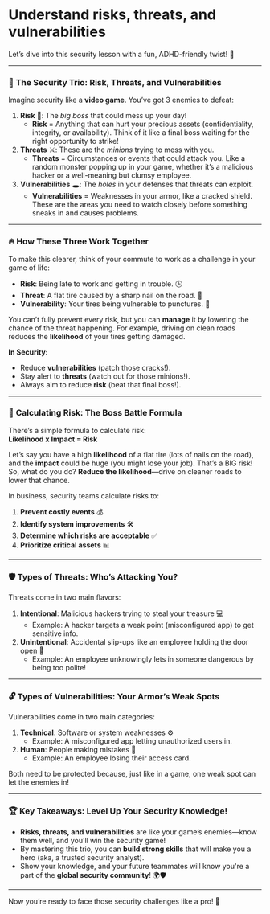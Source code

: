 # Understand risks, threats, and vulnerabilities

Let’s dive into this security lesson with a fun, ADHD-friendly twist! 🚀

***

### 🎯 **The Security Trio: Risk, Threats, and Vulnerabilities**

Imagine security like a **video game**. You’ve got 3 enemies to defeat:

1. **Risk** 🛑: The _big boss_ that could mess up your day!
   * **Risk** = Anything that can hurt your precious assets (confidentiality, integrity, or availability). Think of it like a final boss waiting for the right opportunity to strike!
2. **Threats** ⚔️: These are the _minions_ trying to mess with you.
   * **Threats** = Circumstances or events that could attack you. Like a random monster popping up in your game, whether it’s a malicious hacker or a well-meaning but clumsy employee.
3. **Vulnerabilities** 🕳: The _holes_ in your defenses that threats can exploit.
   * **Vulnerabilities** = Weaknesses in your armor, like a cracked shield. These are the areas you need to watch closely before something sneaks in and causes problems.

***

### 🔥 **How These Three Work Together**

To make this clearer, think of your commute to work as a challenge in your game of life:

* **Risk**: Being late to work and getting in trouble. 🕒
* **Threat**: A flat tire caused by a sharp nail on the road. 🔩
* **Vulnerability**: Your tires being vulnerable to punctures. 🛞

You can’t fully prevent every risk, but you can **manage** it by lowering the chance of the threat happening. For example, driving on clean roads reduces the **likelihood** of your tires getting damaged.

**In Security:**

* Reduce **vulnerabilities** (patch those cracks!).
* Stay alert to **threats** (watch out for those minions!).
* Always aim to reduce **risk** (beat that final boss!).

***

### 🧠 **Calculating Risk: The Boss Battle Formula**

There’s a simple formula to calculate risk:\
**Likelihood x Impact = Risk**

Let’s say you have a high **likelihood** of a flat tire (lots of nails on the road), and the **impact** could be huge (you might lose your job). That’s a BIG risk! So, what do you do? **Reduce the likelihood**—drive on cleaner roads to lower that chance.

In business, security teams calculate risks to:

1. **Prevent costly events** 💰
2. **Identify system improvements** 🛠️
3. **Determine which risks are acceptable** ✅
4. **Prioritize critical assets** 📊

***

### 🛡️ **Types of Threats**: Who’s Attacking You?

Threats come in two main flavors:

1. **Intentional**: Malicious hackers trying to steal your treasure 💻
   * Example: A hacker targets a weak point (misconfigured app) to get sensitive info.
2. **Unintentional**: Accidental slip-ups like an employee holding the door open 🚪
   * Example: An employee unknowingly lets in someone dangerous by being too polite!

***

### 🔓 **Types of Vulnerabilities**: Your Armor’s Weak Spots

Vulnerabilities come in two main categories:

1. **Technical**: Software or system weaknesses ⚙️
   * Example: A misconfigured app letting unauthorized users in.
2. **Human**: People making mistakes 🧍
   * Example: An employee losing their access card.

Both need to be protected because, just like in a game, one weak spot can let the enemies in!

***

### 🏆 **Key Takeaways**: Level Up Your Security Knowledge!

* **Risks, threats, and vulnerabilities** are like your game’s enemies—know them well, and you’ll win the security game!
* By mastering this trio, you can **build strong skills** that will make you a hero (aka, a trusted security analyst).
* Show your knowledge, and your future teammates will know you're a part of the **global security community**! 🌍🛡️

***

Now you’re ready to face those security challenges like a pro! 👾
